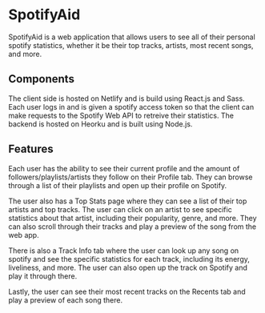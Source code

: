 # SpotifyAid
SpotifyAid is a web application that allows users to see all of their personal spotify statistics, whether it be their top tracks, artists, most recent songs,
and more.

## Components
The client side is hosted on Netlify and is build using React.js and Sass. Each user logs in and is given a spotify access token so that the client
can make requests to the Spotify Web API to retreive their statistics. The backend is hosted on Heorku and is built using Node.js.

## Features
Each user has the ability to see their current profile and the amount of followers/playlists/artists they follow on their Profile tab. They can browse 
through a list of their playlists and open up their profile on Spotify.

The user also has a Top Stats page where they can see a list of their top artists and top tracks. The user can click on an artist to see specific
statistics about that artist, including their popularity, genre, and more. They can also scroll through their tracks and play a preview
of the song from the web app.

There is also a Track Info tab where the user can look up any song on spotify and see the specific statistics for each track, including its energy, liveliness,
and more. The user can also open up the track on Spotify and play it through there.

Lastly, the user can see their most recent tracks on the Recents tab and play a preview of each song there.
